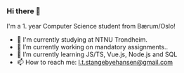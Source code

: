 ### Hi there 👋

I'm a 1. year Computer Science student from Bærum/Oslo!


- :school: I'm currently studying at NTNU Trondheim.
- 🔭 I’m currently working on mandatory assignments..
- 🌱 I’m currently learning JS/TS, Vue.js, Node.js and SQL
- 📫 How to reach me: l.t.stangebyehansen@gmail.com

